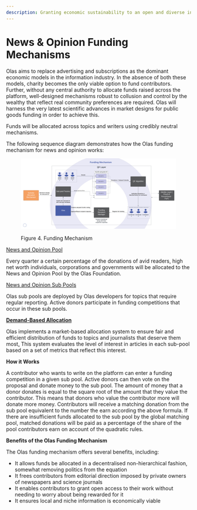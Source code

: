 ```yaml
---
description: Granting economic sustainability to an open and diverse information industry
---
```


# News & Opinion Funding Mechanisms

Olas aims to replace advertising and subscriptions as the dominant economic models in the information industry. In the absence of both these models, charity becomes the only viable option to fund contributors. Further, without any central authority to allocate funds raised across the platform, well-designed mechanisms robust to collusion and control by the wealthy that reflect real community preferences are required. Olas will harness the very latest scientific advances in market designs for public goods funding in order to achieve this.&#x20;

Funds will be allocated across topics and writers using credibly neutral mechanisms.&#x20;

The following sequence diagram demonstrates how the Olas funding mechanism for news and opinion works:

<figure><img src="../../.gitbook/assets/Funding Mechanism.png" alt=""><figcaption><p>Figure 4. Funding Mechanism</p></figcaption></figure>

[News and Opinion Pool](../sub-pools.md)

Every quarter a certain percentage of the donations of avid readers, high net worth individuals, corporations and governments will be allocated to the News and Opinion Pool by the Olas Foundation.&#x20;

[News and Opinion Sub Pools](../sub-pools.md)

Olas sub pools are deployed by Olas developers for topics that require regular reporting. Active donors participate in funding competitions that occur in these sub pools.&#x20;

[**Demand-Based Allocation**](subsidy-allocation-mechanism.md)

Olas implements a market-based allocation system to ensure fair and efficient distribution of funds to topics and journalists that deserve them most[.](subsidy-allocation-mechanism.md) This system evaluates the level of interest in articles in each sub-pool based on a set of metrics that reflect this interest.     &#x20;

**How it Works**

A contributor who wants to write on the platform can enter a funding competition in a given sub pool. Active donors can then vote on the proposal and donate money to the sub pool. The amount of money that a donor donates is equal to the square root of the amount that they value the contributor. This means that donors who value the contributor more will donate more money. Contributors will receive a matching donation from the sub pool equivalent to the number the earn according the above formula. If there are insufficient funds allocated to the sub pool by the global matching pool, matched donations will be paid as a percentage of the share of the pool contributors earn on account of the quadratic rules. &#x20;

**Benefits of the Olas Funding Mechanism**

The Olas funding mechanism offers several benefits, including:

* It allows funds be allocated in a decentralised non-hierarchical fashion, somewhat removing politics from the equation
* It frees contributors from editorial direction imposed by private owners of newspapers and science journals
* It enables contributors to grant open access to their work without needing to worry about being rewarded for it&#x20;
* It ensures local and niche information is economically viable&#x20;



